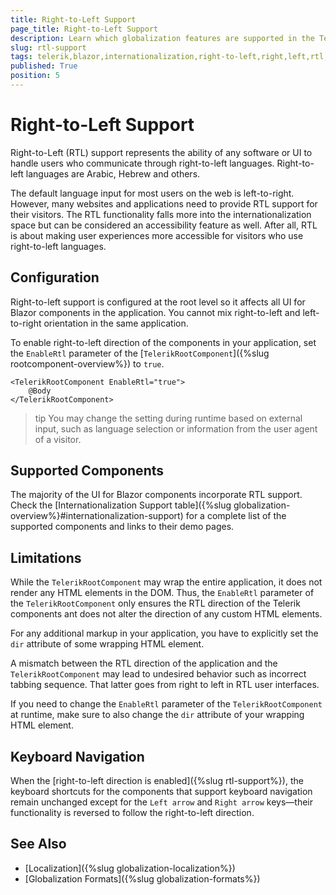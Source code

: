 ```yaml
---
title: Right-to-Left Support
page_title: Right-to-Left Support
description: Learn which globalization features are supported in the Telerik UI for Blazor components suite.
slug: rtl-support
tags: telerik,blazor,internationalization,right-to-left,right,left,rtl,support,overview
published: True
position: 5
---
```


# Right-to-Left Support

Right-to-Left (RTL) support represents the ability of any software or UI to handle users who communicate through right-to-left languages. Right-to-left languages are Arabic, Hebrew and others.

The default language input for most users on the web is left-to-right. However, many websites and applications need to provide RTL support for their visitors. The RTL functionality falls more into the internationalization space but can be considered an accessibility feature as well. After all, RTL is about making user experiences more accessible for visitors who use right-to-left languages.

## Configuration

Right-to-left support is configured at the root level so it affects all UI for Blazor components in the application. You cannot mix right-to-left and left-to-right orientation in the same application.

To enable right-to-left direction of the components in your application, set the `EnableRtl` parameter of the [`TelerikRootComponent`]({%slug rootcomponent-overview%})  to `true`.

````TelerikLayout.razor
<TelerikRootComponent EnableRtl="true">
    @Body
</TelerikRootComponent>
````

>tip You may change the setting during runtime based on external input, such as language selection or information from the user agent of a visitor.

## Supported Components

The majority of the UI for Blazor components incorporate RTL support. Check the [Internationalization Support table]({%slug globalization-overview%}#internationalization-support) for a complete list of the supported components and links to their demo pages.

## Limitations

While the `TelerikRootComponent` may wrap the entire application, it does not render any HTML elements in the DOM. Thus, the `EnableRtl` parameter of the `TelerikRootComponent` only ensures the RTL direction of the Telerik components ant does not alter the direction of any custom HTML elements.

For any additional markup in your application, you have to explicitly set the `dir` attribute of some wrapping HTML element. 

A mismatch between the RTL direction of the application and the `TelerikRootComponent` may lead to undesired behavior such as incorrect tabbing sequence. That latter goes from right to left in RTL user interfaces.

If you need to change the `EnableRtl` parameter of the `TelerikRootComponent` at runtime, make sure to also change the `dir` attribute of your wrapping HTML element.

## Keyboard Navigation

When the [right-to-left direction is enabled]({%slug rtl-support%}), the keyboard shortcuts for the components that support keyboard navigation remain unchanged except for the `Left arrow` and `Right arrow` keys—their functionality is reversed to follow the right-to-left direction.


## See Also

  * [Localization]({%slug globalization-localization%})
  * [Globalization Formats]({%slug globalization-formats%})

